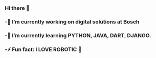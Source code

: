 ### Hi there 👋

### -🔭 I’m currently working on digital solutions at Bosch
### -🌱 I’m currently learning PYTHON, JAVA, DART, DJANGO.
### -⚡ Fun fact: I LOVE ROBOTIC 🤖

<!--
**santosisarocha/santosisarocha** is a ✨ _special_ ✨ repository because its `README.md` (this file) appears on your GitHub profile.

Here are some ideas to get you started:

### -🔭 I’m currently working on digital solutions at Bosch
### 🌱 I’m currently learning PYTHON, JAVA, DART, DJANGO.
###⚡ Fun fact: I LOVE ROBOTIC 🤖
-->


